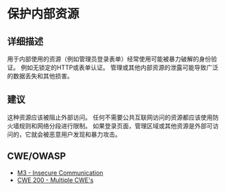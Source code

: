 # 保护内部资源

## 详细描述

用于内部使用的资源（例如管理员登录表单）经常使用可能被暴力破解的身份验证。 例如无锁定的HTTP或表单认证。 管理或其他内部资源的泄露可能导致广泛的数据丢失和其他损害。

## 建议

这种资源应该被阻止外部访问。 任何不需要公共互联网访问的资源都应该使用防火墙规则和网络分段进行限制。 如果登录页面，管理区域或其他资源是外部可访问的，它就会被恶意用户发现和暴力攻击。

## CWE/OWASP

* [M3 - Insecure Communication](https://www.owasp.org/index.php/Mobile_Top_10_2016-M2-Insecure_Data_Storage)
* [CWE 200 - Multiple CWE's](http://cwe.mitre.org/data/definitions/200.html)
